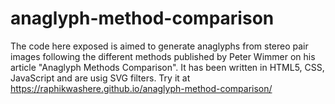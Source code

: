 # anaglyph-method-comparison
The code here exposed is aimed to generate anaglyphs from stereo pair images following the different methods published by Peter Wimmer on his article "Anaglyph Methods Comparison". It has been written in HTML5, CSS, JavaScript and are usig SVG filters.
Try it at https://raphikwashere.github.io/anaglyph-method-comparison/
